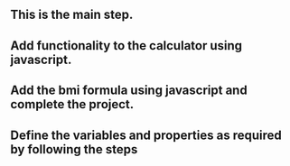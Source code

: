 ## This is the main step.

## Add functionality to the calculator using javascript.

## Add the bmi formula using javascript and complete the project.

## Define the variables and properties as required by following the steps
